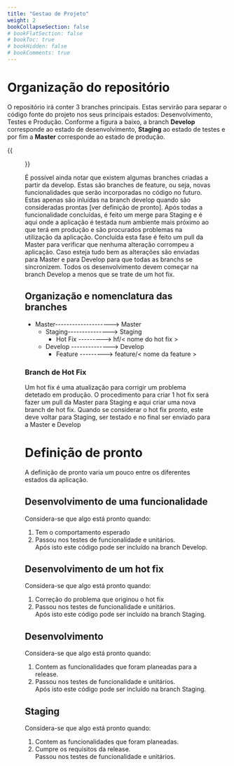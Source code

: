 ```yaml
---
title: "Gestao de Projeto"
weight: 2
bookCollapseSection: false
# bookFlatSection: false
# bookToc: true
# bookHidden: false
# bookComments: true
---
```

# Organização do repositório
O repositório irá conter 3 branches principais. Estas servirão para separar o código fonte do projeto nos seus principais estados: Desenvolvimento, Testes e Produção. Conforme a figura a baixo, a branch **Develop** corresponde ao estado de desenvolvimento, **Staging** ao estado de testes e por fim a **Master** corresponde ao estado de produção.

{{<figure src="/images/money-manager/2.1_Source-Code-Management-Protocol.png">}}
 
É possível ainda notar que existem algumas branches criadas a partir da develop. Estas são branches de feature, ou seja, novas funcionalidades que serão incorporadas no código no futuro. Estas apenas são inluídas na branch develop quando são consideradas prontas [ver definição de pronto]. Após todas a funcionalidade concluídas, é feito um merge para Staging e é aqui onde a aplicação é testada num ambiente mais próximo ao que terá em produção e são procurados problemas na utilização da aplicação. Concluída esta fase é feito um pull da Master para verificar que nenhuma alteração corrompeu a aplicação. Caso esteja tudo bem as alterações são enviadas para Master e para Develop para que todas as branchs se sincronizem.
Todos os desenvolvimento devem começar na branch Develop a menos que se trate de um hot fix.
 
## Organização e nomenclatura das branches  
- Master--------------------> Master  
    - Staging---------------> Staging  
        - Hot Fix ---------> hf/< nome do hot fix >  
    - Develop --------------> Develop  
        - Feature ---------> feature/< nome da feature >  
 
### Branch de Hot Fix  
Um hot fix é uma atualização para corrigir um problema detetado em produção. O procedimento para criar 1 hot fix será fazer um pull da Master para Staging e aqui criar uma nova branch de hot fix. Quando se considerar o hot fix pronto, este deve voltar para Staging, ser testado e no final ser enviado para a Master e Develop
 
# Definição de pronto
A definição de pronto varia um pouco entre os diferentes estados da aplicação.
 
## Desenvolvimento de uma funcionalidade
Considera-se que algo está pronto quando:
1. Tem o comportamento esperado
2. Passou nos testes de funcionalidade e unitários.  
Após isto este código pode ser incluído na branch Develop.
 
## Desenvolvimento de um hot fix
Considera-se que algo está pronto quando:
1. Correção do problema que originou o hot fix
2. Passou nos testes de funcionalidade e unitários.  
Após isto este código pode ser incluído na branch Staging.
 
## Desenvolvimento
Considera-se que algo está pronto quando:
1. Contem as funcionalidades que foram planeadas para a release.
2. Passou nos testes de funcionalidade e unitários.  
Após isto este código pode ser incluído na branch Staging.
 
## Staging
Considera-se que algo está pronto quando:
1. Contem as funcionalidades que foram planeadas.
2. Cumpre os requisitos da release.  
Passou nos testes de funcionalidade e unitários.